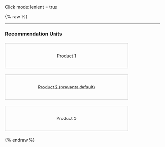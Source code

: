 ---
---

Click mode: lenient = true

{% raw %}
<style>
  .list {
    list-style: none;
    margin: 20px 0;
    padding: 0;
    width: 400px;
  }
  .item {
    height: 80px;
    margin: 20px 0;
    border: 1px solid #CCC;
    display: flex;
    flex-direction: column;
    justify-content: center;
    align-items: center;
    user-select: none;
  }
</style>
<hr>
<section>
  <h3>Recommendation Units</h3>
  <miso-unit unit-id="unit-1">
    <ul class="list">
      <li id="product-1" class="item" data-miso-product-id="product-1">
        <a href="#">Product 1</a>
      </li>
      <li id="product-2" class="item" data-miso-product-id="product-2">
        <a href="#">Product 2 (prevents default)</a>
      </li>
      <li id="product-3" class="item" data-miso-product-id="product-3">
        <span>Product 3</span>
      </li>
    </ul>
  </miso-unit>
</section>
<script>
document.querySelector('[data-miso-product-id="product-2"]').addEventListener('click', e => e.preventDefault());
</script>
<script>
MisoClient.plugins.use('std:units');
const client = new MisoClient('...');
const trackerOptions = {
  click: {
    lenient: true,
  }
};
client.units.get('unit-1').useTracker(trackerOptions).startTracker();
</script>
{% endraw %}
